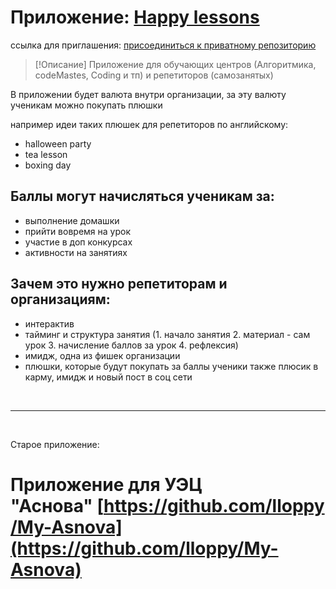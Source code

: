 # Приложение: [Happy lessons](https://github.com/lloppy/hapson)
ссылка для приглашения: [присоединиться к приватному репозиторию](https://github.com/lloppy/hapson/invitations)


> [!Описание]
> Приложение для обучающих центров (Алгоритмика, codeMastes, Coding и тп) и репетиторов (самозанятых)

В приложении будет валюта внутри организации, за эту валюту ученикам можно покупать плюшки

например идеи таких плюшек для репетиторов по английскому:

- halloween party
- tea lesson
- boxing day


## Баллы могут начисляться ученикам за:

- выполнение домашки
- прийти вовремя на урок
- участие в доп конкурсах
- активности на занятиях


## Зачем это нужно репетиторам и организациям:

- интерактив
- тайминг и структура занятия (1. начало занятия 2. материал - сам урок 3. начисление баллов за урок 4. рефлексия)
- имидж, одна из фишек организации
- плюшки, которые будут покупать за баллы ученики также плюсик в карму, имидж и новый пост в соц сети

<br>

---
<br>


Старое приложение:
# Приложение для УЭЦ "Аснова" [https://github.com/lloppy/My-Asnova](https://github.com/lloppy/My-Asnova)